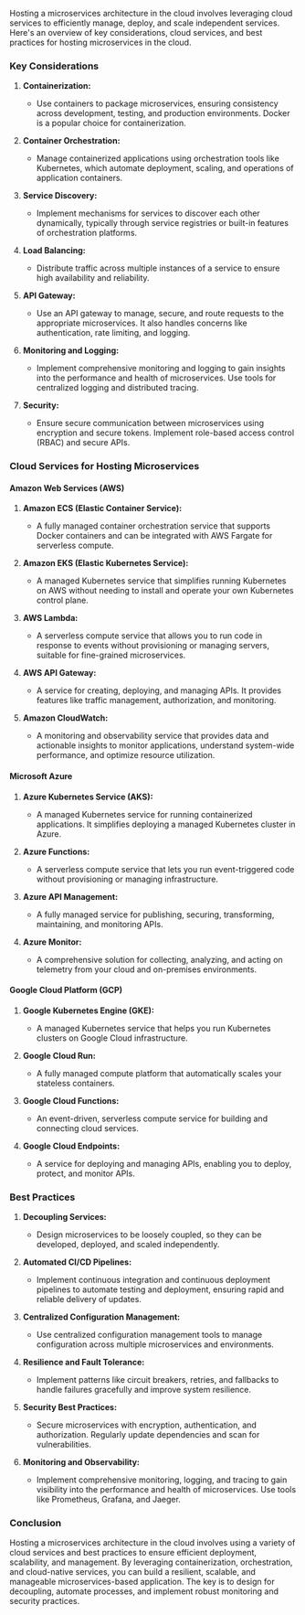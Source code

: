 Hosting a microservices architecture in the cloud involves leveraging cloud services to efficiently manage, deploy, and scale independent services. Here's an overview of key considerations, cloud services, and best practices for hosting microservices in the cloud.

### Key Considerations

1. **Containerization:**
    
    - Use containers to package microservices, ensuring consistency across development, testing, and production environments. Docker is a popular choice for containerization.
2. **Container Orchestration:**
    
    - Manage containerized applications using orchestration tools like Kubernetes, which automate deployment, scaling, and operations of application containers.
3. **Service Discovery:**
    
    - Implement mechanisms for services to discover each other dynamically, typically through service registries or built-in features of orchestration platforms.
4. **Load Balancing:**
    
    - Distribute traffic across multiple instances of a service to ensure high availability and reliability.
5. **API Gateway:**
    
    - Use an API gateway to manage, secure, and route requests to the appropriate microservices. It also handles concerns like authentication, rate limiting, and logging.
6. **Monitoring and Logging:**
    
    - Implement comprehensive monitoring and logging to gain insights into the performance and health of microservices. Use tools for centralized logging and distributed tracing.
7. **Security:**
    
    - Ensure secure communication between microservices using encryption and secure tokens. Implement role-based access control (RBAC) and secure APIs.

### Cloud Services for Hosting Microservices

#### Amazon Web Services (AWS)

1. **Amazon ECS (Elastic Container Service):**
    
    - A fully managed container orchestration service that supports Docker containers and can be integrated with AWS Fargate for serverless compute.
2. **Amazon EKS (Elastic Kubernetes Service):**
    
    - A managed Kubernetes service that simplifies running Kubernetes on AWS without needing to install and operate your own Kubernetes control plane.
3. **AWS Lambda:**
    
    - A serverless compute service that allows you to run code in response to events without provisioning or managing servers, suitable for fine-grained microservices.
4. **AWS API Gateway:**
    
    - A service for creating, deploying, and managing APIs. It provides features like traffic management, authorization, and monitoring.
5. **Amazon CloudWatch:**
    
    - A monitoring and observability service that provides data and actionable insights to monitor applications, understand system-wide performance, and optimize resource utilization.

#### Microsoft Azure

1. **Azure Kubernetes Service (AKS):**
    
    - A managed Kubernetes service for running containerized applications. It simplifies deploying a managed Kubernetes cluster in Azure.
2. **Azure Functions:**
    
    - A serverless compute service that lets you run event-triggered code without provisioning or managing infrastructure.
3. **Azure API Management:**
    
    - A fully managed service for publishing, securing, transforming, maintaining, and monitoring APIs.
4. **Azure Monitor:**
    
    - A comprehensive solution for collecting, analyzing, and acting on telemetry from your cloud and on-premises environments.

#### Google Cloud Platform (GCP)

1. **Google Kubernetes Engine (GKE):**
    
    - A managed Kubernetes service that helps you run Kubernetes clusters on Google Cloud infrastructure.
2. **Google Cloud Run:**
    
    - A fully managed compute platform that automatically scales your stateless containers.
3. **Google Cloud Functions:**
    
    - An event-driven, serverless compute service for building and connecting cloud services.
4. **Google Cloud Endpoints:**
    
    - A service for deploying and managing APIs, enabling you to deploy, protect, and monitor APIs.

### Best Practices

1. **Decoupling Services:**
    
    - Design microservices to be loosely coupled, so they can be developed, deployed, and scaled independently.
2. **Automated CI/CD Pipelines:**
    
    - Implement continuous integration and continuous deployment pipelines to automate testing and deployment, ensuring rapid and reliable delivery of updates.
3. **Centralized Configuration Management:**
    
    - Use centralized configuration management tools to manage configuration across multiple microservices and environments.
4. **Resilience and Fault Tolerance:**
    
    - Implement patterns like circuit breakers, retries, and fallbacks to handle failures gracefully and improve system resilience.
5. **Security Best Practices:**
    
    - Secure microservices with encryption, authentication, and authorization. Regularly update dependencies and scan for vulnerabilities.
6. **Monitoring and Observability:**
    
    - Implement comprehensive monitoring, logging, and tracing to gain visibility into the performance and health of microservices. Use tools like Prometheus, Grafana, and Jaeger.

### Conclusion

Hosting a microservices architecture in the cloud involves using a variety of cloud services and best practices to ensure efficient deployment, scalability, and management. By leveraging containerization, orchestration, and cloud-native services, you can build a resilient, scalable, and manageable microservices-based application. The key is to design for decoupling, automate processes, and implement robust monitoring and security practices.

